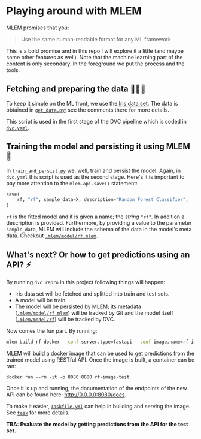 # Playing around with MLEM

MLEM promises that you:

> Use the same human-readable format for any ML framework

This is a bold promise and in this repo I will explore it a little (and maybe some other features as well).
Note that the machine learning part of the content is only secondary.
In the foreground we put the process and the tools.

## Fetching and preparing the data 👷🏽‍♀️

To keep it simple on the ML front, we use the [Iris data set](https://scikit-learn.org/stable/auto_examples/datasets/plot_iris_dataset.html).
The data is obtained in [`get_data.py`](./get_data.py); see the comments there for more details.

This script is used in the first stage of the DVC pipeline which is coded in [`dvc.yaml`](./dvc.yaml).

## Training the model and persisting it using MLEM 🚀

In [`train_and_persist.py`](./train_and_persist.py) we, well, train and persist the model.
Again, in `dvc.yaml` this script is used as the second stage.
Here's it is important to pay more attention to the `mlem.api.save()` statement:

```python
save(
    rf, "rf", sample_data=X, description="Random Forest Classifier",
)
```

`rf` is the fitted model and it is given a name; the _string_ `"rf"`.
In addition a description is provided.
Furthermore, by providing a value to the parameter `sample_data`, MLEM will include the schema of the data in the model's meta data.
Checkout [`.mlem/model/rf.mlem`](./.mlem/model/rf.mlem).

## What's next? Or how to get predictions using an API? ⚡️

By running `dvc repro` in this project following things will happen:

- Iris data set will be fetched and splitted into train and test sets.
- A model will be train.
- The model will be persisted by MLEM; its metadata ([`.mlem/model/rf.mlem`](./.mlem/model/rf.mlem)) will be tracked by Git and the model itself ([`.mlem/model/rf`](./.mlem/model/rf)) will be tracked by DVC.

Now comes the fun part.
By running:

```bash
mlem build rf docker --conf server.type=fastapi --conf image.name=rf-image-test
```

MLEM will build a docker image that can be used to get predictions from the trained model using RESTful API.
Once the image is built, a container can be ran:

```
docker run --rm -it -p 8080:8080 rf-image-test
```

Once it is up and running, the documentation of the endpoints of the new API can be found here: http://0.0.0.0:8080/docs.

To make it easier, [`Taskfile.yml`](./Taskfile.yml) can help in building and serving the image.
See [`task`](https://taskfile.dev/) for more details.

**TBA: Evaluate the model by getting predictions from the API for the test set.**
